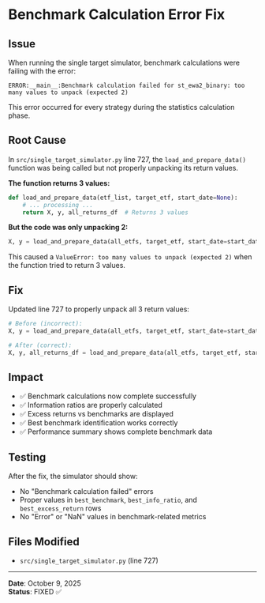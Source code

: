 # Benchmark Calculation Error Fix

## Issue
When running the single target simulator, benchmark calculations were failing with the error:
```
ERROR:__main__:Benchmark calculation failed for st_ewa2_binary: too many values to unpack (expected 2)
```

This error occurred for every strategy during the statistics calculation phase.

## Root Cause
In `src/single_target_simulator.py` line 727, the `load_and_prepare_data()` function was being called but not properly unpacking its return values.

**The function returns 3 values:**
```python
def load_and_prepare_data(etf_list, target_etf, start_date=None):
    # ... processing ...
    return X, y, all_returns_df  # Returns 3 values
```

**But the code was only unpacking 2:**
```python
X, y = load_and_prepare_data(all_etfs, target_etf, start_date=start_date)  # ❌ Only 2 variables
```

This caused a `ValueError: too many values to unpack (expected 2)` when the function tried to return 3 values.

## Fix
Updated line 727 to properly unpack all 3 return values:

```python
# Before (incorrect):
X, y = load_and_prepare_data(all_etfs, target_etf, start_date=start_date)

# After (correct):
X, y, all_returns_df = load_and_prepare_data(all_etfs, target_etf, start_date=start_date)
```

## Impact
- ✅ Benchmark calculations now complete successfully
- ✅ Information ratios are properly calculated
- ✅ Excess returns vs benchmarks are displayed
- ✅ Best benchmark identification works correctly
- ✅ Performance summary shows complete benchmark data

## Testing
After the fix, the simulator should show:
- No "Benchmark calculation failed" errors
- Proper values in `best_benchmark`, `best_info_ratio`, and `best_excess_return` rows
- No "Error" or "NaN" values in benchmark-related metrics

## Files Modified
- `src/single_target_simulator.py` (line 727)

---
**Date**: October 9, 2025  
**Status**: FIXED ✅
